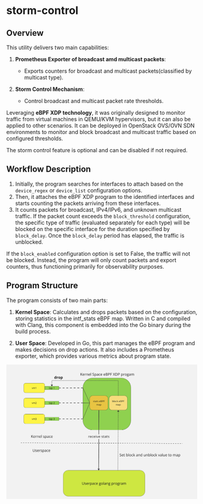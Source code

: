 # storm-control


## Overview

This utility delivers two main capabilities:

1. **Prometheus Exporter of broadcast amd multicast packets**: 
   - Exports counters for broadcast and multicast packets(classified by multicast type).
   
2. **Storm Control Mechanism**: 
   - Control broadcast and multicast packet rate thresholds.

Leveraging **eBPF XDP technology**, it was originally designed to monitor traffic from virtual machines in QEMU/KVM hypervisors, but it can also be applied to other scenarios.
It can be deployed in OpenStack OVS/OVN SDN environments to monitor and block broadcast and multicast traffic based on configured thresholds. 

The storm control feature is optional and can be disabled if not required.

## Workflow Description


1. Initially, the program searches for interfaces to attach based on the `device_regex` or `device_list` configuration options.
2. Then, it attaches the eBPF XDP program to the identified interfaces and starts counting the packets arriving from these interfaces.
3. It counts packets for broadcast, IPv4/IPv6, and unknown multicast traffic. If the packet count exceeds the `block_threshold` configuration, the specific type of traffic (evaluated separately for each type) will be blocked on the specific interface for the duration specified by `block_delay`. Once the `block_delay` period has elapsed, the traffic is unblocked. 

If the `block_enabled` configuration option is set to False, the traffic will not be blocked. Instead, the program will only count packets and export counters, thus functioning primarily for observability purposes.

## Program Structure

The program consists of two main parts:

1. **Kernel Space**: Calculates and drops packets based on the configuration, storing statistics in the intf_stats eBPF map.
Written in C and compiled with Clang, this component is embedded into the Go binary during the build process.

2. **User Space**: Developed in Go, this part manages the eBPF program and makes decisions on drop actions. It also includes a Prometheus exporter, which provides various metrics about program state.

![Program Structure](./docs/prog.png)
